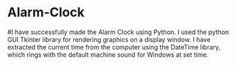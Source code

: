# Alarm-Clock
#I have successfully made the Alarm Clock using Python. I used the python GUI Tkinter library for rendering graphics on a display window. I have extracted the current time from the computer using the DateTime library, which rings with the default machine sound for Windows at set time.

